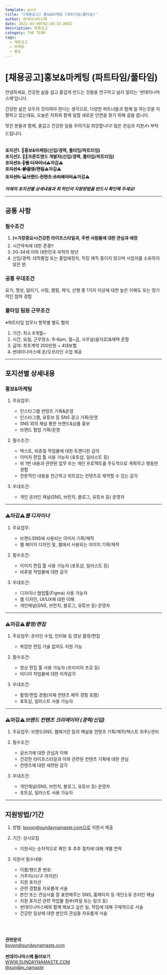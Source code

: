 ```yaml
---
template: post
title: "[채용공고] 홍보&마케팅 (파트타임/풀타임)"
author: 썬데이나마스떼
date: 2021-03-09T02:38:33.869Z
description: 채용공고
category: THE TEAM
tags:
  - 채용공고
  - 마케팅
  - 홍보
---
```

<!--StartFragment-->

# \[채용공고]홍보&마케팅 (파트타임/풀타임)

안녕하세요, 건강한 삶을 쉽고 즐겁게 만드는 것들을 연구하고 널리 알리는 ‘썬데이나마스떼’입니다.

건강한 삶은 모두의 것이여야 한다는 생각으로, 다양한 파트너들과 함께 일 하는것을 지향하고 있는데요, 오늘은 저희와 함께 일할 새로운 인연을 찾기 위해 글을 씁니다.

멋진 분들과 함께, 즐겁고 건강한 일들 꾸려가길 희망합니다! 많은 관심과 지원✍ 부탁드립니다.\
\
\
**포지션1. 🎤홍보&마케팅(신입/경력, 풀타임/파트타임)**\
**포지션2. 👨‍💻프론트앤드 개발자(신입/경력, 풀타임/파트타임)**\
**~~포지션3. 🎨웹 디자이너~~⚠마감⚠**\
**~~포지션4. 📹촬영/편집~~⚠마감⚠**\
**~~포지션5. 💻브랜드 컨텐츠 크리에이터~~⚠마감⚠**

***아래의 포지션별 상세내용과 최 하단의 지원방법을 반드시 확인해 주세요!***

- - -

## [](https://blog.sundaynamaste.com/posts/%EC%B1%84%EC%9A%A9%EA%B3%B5%EA%B3%A0-part-time-staff-recruit/#%EA%B3%B5%ED%86%B5-%EC%82%AC%ED%95%AD)**공통 사항**

### [](https://blog.sundaynamaste.com/posts/%EC%B1%84%EC%9A%A9%EA%B3%B5%EA%B3%A0-part-time-staff-recruit/#%ED%95%84%EC%88%98%EC%A1%B0%EA%B1%B4)필수조건

1. **(⭐가장중요⭐)건강한 라이프스타일과, 주변 사람들에 대한 관심과 애정**
2. 시간약속에 대한 존중!!
3. 20-34세 이하 대한민국 국적의 청년
4. 신입/경력: 대학졸업 또는 졸업예정자, 직장 재직 중이지 않으며 사업자를 소유하지 않은 분.

### [](https://blog.sundaynamaste.com/posts/%EC%B1%84%EC%9A%A9%EA%B3%B5%EA%B3%A0-part-time-staff-recruit/#%EA%B3%B5%ED%86%B5-%EC%9A%B0%EB%8C%80%EC%A1%B0%EA%B1%B4)**공통 우대조건**

요가, 명상, 달리기, 서핑, 캠핑, 채식, 산행 중 1가지 이상에 대한 높은 이해도 또는 정기적인 참여 경험

### [](https://blog.sundaynamaste.com/posts/%EC%B1%84%EC%9A%A9%EA%B3%B5%EA%B3%A0-part-time-staff-recruit/#%EA%B3%B5%ED%86%B5-%EA%B7%BC%EB%AC%B4%EC%A1%B0%EA%B1%B4)**풀타임 팀원 근무조건**

※파트타임 업무시 항목별 별도 협의

1. 기간: 최소 6개월~
2. 시간, 요일, 근무장소: 9-6pm, 월~금, 사무실(을지로)&재택 혼합
3. 급여: 최초계약 200만원 + 4대보험
4. 썬데이나마스떼 온/오프라인 수업 제공

- - -

## [](https://blog.sundaynamaste.com/posts/%EC%B1%84%EC%9A%A9%EA%B3%B5%EA%B3%A0-part-time-staff-recruit/#%ED%8F%AC%EC%A7%80%EC%85%98%EB%B3%84-%EC%83%81%EC%84%B8%EB%82%B4%EC%9A%A9)**포지션별 상세내용**

### [](https://blog.sundaynamaste.com/posts/%EC%B1%84%EC%9A%A9%EA%B3%B5%EA%B3%A0-part-time-staff-recruit/#%EB%A7%88%EA%B0%90-%EB%B8%8C%EB%9E%9C%EB%93%9C-%EC%BB%A8%ED%85%90%EC%B8%A0-%ED%81%AC%EB%A6%AC%EC%97%90%EC%9D%B4%ED%84%B0-%EA%B2%BD%EB%A0%A5%EC%8B%A0%EC%9E%85)[](https://blog.sundaynamaste.com/posts/%EC%B1%84%EC%9A%A9%EA%B3%B5%EA%B3%A0-part-time-staff-recruit/#%EB%A7%88%EA%B0%90-%EB%B8%8C%EB%9E%9C%EB%93%9C-%EC%BB%A8%ED%85%90%EC%B8%A0-%ED%81%AC%EB%A6%AC%EC%97%90%EC%9D%B4%ED%84%B0-%EA%B2%BD%EB%A0%A5%EC%8B%A0%EC%9E%85)홍보&마케팅

1. 주요업무:

   * 인스타그램 컨텐츠 기획&운영
   * 인스타그램, 유튜브 등 SNS 광고 기획/운영
   * SNS 외의 채널 통한 브랜드&상품 홍보
   * 브랜드 협업 기획/운영
2. 필수조건:

   * 텍스트, 비쥬얼 작업물에 대한 트랜디한 감각
   * 이미지 편집 툴 사용 가능자 (포토샵, 일러스트 등)
   * 위 1번 내용과 관련된 업무 또는 개인 프로젝트를 주도적으로 계획하고 행동한 경험
   * 전문적인 내용을 친근하고 위트있는 컨텐츠로 제작할 수 있는 감각
3. 우대조건:

   * 개인 온라인 채널(SNS, 브런치, 블로그, 유튜브 등) 운영자

- - -

### [](https://blog.sundaynamaste.com/posts/%EC%B1%84%EC%9A%A9%EA%B3%B5%EA%B3%A0-part-time-staff-recruit/#%EC%9B%B9-%EB%94%94%EC%9E%90%EC%9D%B4%EB%84%88-%EC%9D%B8%ED%84%B4%EC%8B%A0%EC%9E%85%EA%B2%BD)**⚠마감⚠*웹 디자이너***

1. 주요업무:

   * 브랜드SNS에 사용되는 이미지 기획/제작
   * 웹 페이지 디자인 및, 웹에서 사용되는 이미지 기획/제작
2. 필수조건:

   * 이미지 편집 툴 사용 가능자 (포토샵, 일러스트 등)
   * 비쥬얼 작업물에 대한 감각
3. 우대조건:

   * 디자이너 협업툴(Figma) 사용 가능자
   * 웹 디자인, UI/UX에 대한 이해
   * 개인채널(SNS, 브런치, 블로그, 유튜브 등) 운영자

- - -

### [](https://blog.sundaynamaste.com/posts/%EC%B1%84%EC%9A%A9%EA%B3%B5%EA%B3%A0-part-time-staff-recruit/#%EC%B4%AC%EC%98%81%ED%8E%B8%EC%A7%91-%EA%B2%BD%EB%A0%A5%EC%8B%A0%EC%9E%85)[](https://blog.sundaynamaste.com/posts/%EC%B1%84%EC%9A%A9%EA%B3%B5%EA%B3%A0-part-time-staff-recruit/#%EB%A7%88%EA%B0%90-%EB%B8%8C%EB%9E%9C%EB%93%9C-%EC%BB%A8%ED%85%90%EC%B8%A0-%ED%81%AC%EB%A6%AC%EC%97%90%EC%9D%B4%ED%84%B0-%EA%B2%BD%EB%A0%A5%EC%8B%A0%EC%9E%85)**⚠마감⚠*촬영/편집***

1. 주요업무: 온라인 수업, 인터뷰 등 영상 촬영/편집

   * 복잡한 편집 기술 없어도 지원 가능
2. 필수조건:

   * 영상 편집 툴 사용 가능자 (프리미어 프로 등)
   * 미디어 작업물에 대한 미적감각
3. 우대조건:

   * 촬영/편집 경험(자체 컨텐츠 제작 경험 포함)
   * 포토샵, 일러스트 사용 가능자

- - -

### [](https://blog.sundaynamaste.com/posts/%EC%B1%84%EC%9A%A9%EA%B3%B5%EA%B3%A0-part-time-staff-recruit/#%EB%A7%88%EA%B0%90-%EB%B8%8C%EB%9E%9C%EB%93%9C-%EC%BB%A8%ED%85%90%EC%B8%A0-%ED%81%AC%EB%A6%AC%EC%97%90%EC%9D%B4%ED%84%B0-%EA%B2%BD%EB%A0%A5%EC%8B%A0%EC%9E%85)**⚠마감⚠*브랜드 컨텐츠 크리에이터 (경력/신입)***

1. 주요업무: 브랜드SNS, 웹메거진 등의 채널용 컨텐츠 기획/제작(텍스트 위주)/관리
2. 필수조건:

   * 글쓰기에 대한 관심과 이해
   * 건강한 라이프스타일과 이와 관련된 컨텐츠 기획에 대한 관심
   * 컨텐츠에 대한 세련된 감각
3. 우대조건:

   * 개인채널(SNS, 브런치, 블로그, 유튜브 등) 운영자
   * 포토샵, 일러스트 사용 가능자

- - -

## [](https://blog.sundaynamaste.com/posts/%EC%B1%84%EC%9A%A9%EA%B3%B5%EA%B3%A0-part-time-staff-recruit/#%EC%A7%80%EC%9B%90%EB%B0%A9%EB%B2%95%EA%B8%B0%EA%B0%84)**지원방법/기간**

1. 방법: boyon@sundaynamaste.com으로 지원서 제출
2. 기간: 상시모집

   * 지원서는 순차적으로 확인 후 추후 절차에 대해 개별 연락
3. 지원서 필수내용:

   * 이름/핸드폰 번호:
   * 거주지(시/구 까지만)
   * 지원 포지션
   * 관련 경험을 자유롭게 서술
   * 본인 또는 관심사를 잘 표현해주는 SNS, 홈페이지 등 개인소유 온라인 채널
   * 지원 포지션 관련 작업물 첨부(파일 또는 링크 등)
   * 썬데이나마스떼와 함께 해보고 싶은 일, 작업에 대해 구체적으로 서술
   * 건강한 일상에 대한 본인의 관심을 자유롭게 서술

\
\
\
**관련문의**\
boyon@sundaynamaste.com\
\
**썬데이나마스떼 둘러보기**\
[WWW.SUNDAYNAMASTE.COM](https://blog.sundaynamaste.com/posts/%EC%B1%84%EC%9A%A9%EA%B3%B5%EA%B3%A0-part-time-staff-recruit/www.sundaynamaste.com)\
[@sunday_namaste](https://www.instagram.com/sunday_namaste/)

<!--EndFragment-->